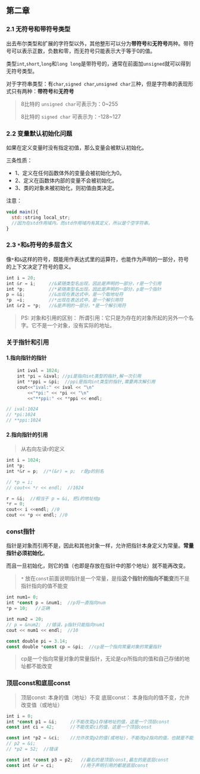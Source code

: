 ## 第二章
### 2.1 无符号和带符号类型

出去布尔类型和扩展的字符型以外，其他整形可以分为**带符号**和**无符号**两种。带符号可以表示正数，负数和零，而无符号只能表示大于等于0的值。

类型`int`,`short`,`long`和`long long`是带符号的，通常在前面加`unsigned`就可以得到无符号类型。

对于字符串类型：有`char`,`signed char`,`unsigned char`三种，但是字符串的表现形式只有两种：**带符号**和**无符号**
> 8比特的 `unsigned char`可表示为：0~255   
>    
> 8比特的 `signed char` 可表示为：-128~127  

### 2.2 变量默认初始化问题

如果在定义变量时没有指定初值，那么变量会被默认初始化。

三条性质：
- 1、定义在任何函数体外的变量会被初始化为0。   
- 2、定义在函数体内部的变量不会被初始化。 
- 3、类的对象未被初始化，则初值由类决定。

注意：
```js
void main(){
  std::string local_str;
  //因为在std作用域内，而std作用域内有其定义，所以是个空字符串。
}
```

### 2.3 `*`和`&`符号的多层含义
像`*`和`&`这样的符号，既能用作表达式里的运算符，也能作为声明的一部分，符号的上下文决定了符号的意义。

```js
int i = 20;
int &r = i;     //&紧随类型名出现，因此是声明的一部分，r是一个引用
int *p;         //*紧随类型名出现，因此是声明的一部分，p是一个指针
p = &i;         //&出现在表达式中，是一个取地址符
*p  =i;         //*出现在表达式中，是一个解引用符
int &r2 = *p;   //&是声明的一部分，*是一个解引用符
```
> PS: 对象和引用的区别：
> 所谓引用：它只是为存在的对象所起的另外一个名字。它不是一个对象，没有实际的地址。

### 关于指针和引用
#### 1.指向指针的指针
```js
    int ival = 1024;
    int *pi = &ival; //pi是指向int类型的指针,解一次引用
    int **ppi = &pi;  //ppi是指向int类型的指针,需要两次解引用
    cout<<"ival:" << ival << "\n"
        <<"*pi:" << *pi << "\n"
        <<"**ppi:" << **ppi << endl;

// ival:1024
// *pi:1024
// **ppi:1024
```

#### 2.指向指针的引用
> 从右向左读r的定义
```js
int i = 1024;
int *p;
int *&r = p;  //*(&r) = p;  r是p的别名

// *p = i;
// cout<< *r << endl;  //1024

r = &i;  //相当于 p = &i, 把i的地址给p
*r = 0;
cout<< i <<endl; //0
cout << *p << endl; //0
```
### const指针

指针是对象而引用不是，因此和其他对象一样，允许把指针本身定义为常量。**常量指针必须初始化**。

而且一旦初始化，则它的值（也即是存放在指针中的那个地址）就不能再改变。

> `*` 放在`const`前面说明指针是一个常量，是指**这个指针的指向不能变**而不是指针指向的值不能变
```js
int num1= 0;
int *const p = &num1;  //p将一直指向num
*p = 10;   //正确

int num2 = 20;
// p = &num2;  //错误，p指针只能指向num1
cout << num1 << endl;  //10

const double pi = 3.14;
const double *const cp = &pi;  //cp是一个指向常量对象的常量指针
```
> cp是一个指向常量对象的常量指针，无论是cp所指向的值和自己存储的地址都不能改变

### 顶层const和底层const
> 顶层const: 本身的值（地址）不变
> 底层const： 本身指向的值不变，允许改变值（或地址）

```js
int i = 0;
int *const p1 = &i;     //不能改变p1存储地址的值，这是一个顶层const
const int ci = 42;      //不能改变ci的值，这是一个顶层const

const int *p2 = &ci;    //允许改变p2的值(或地址)，不能改p2指向的值，也就是不能通过p2改变ci的值，这是一个底层const
// p2 = &i;
// *p2 = 52;  //错误

const int *const p3 = p2;   //最右的是顶层const,最左的是底层const
const int &r = ci;          //用于声明引用的都是底层const
```









